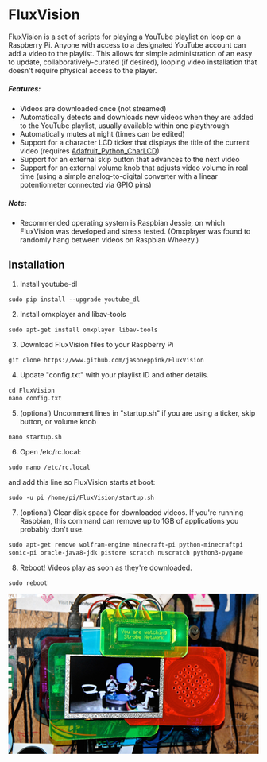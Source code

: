 # FluxVision
FluxVision is a set of scripts for playing a YouTube playlist on loop on a Raspberry Pi. Anyone with access to a designated YouTube account can add a video to the playlist. This allows for simple administration of an easy to update, collaboratively-curated (if desired), looping video installation that doesn't require physical access to the player.

##### Features:
* Videos are downloaded once (not streamed)
* Automatically detects and downloads new videos when they are added to the YouTube playlist, usually available within one playthrough
* Automatically mutes at night (times can be edited)
* Support for a character LCD ticker that displays the title of the current video (requires [Adafruit_Python_CharLCD](https://github.com/adafruit/Adafruit_Python_CharLCD))
* Support for an external skip button that advances to the next video
* Support for an external volume knob that adjusts video volume in real time (using a simple analog-to-digital converter with a linear potentiometer connected via GPIO pins)

##### Note:
* Recommended operating system is Raspbian Jessie, on which FluxVision was developed and stress tested. (Omxplayer was found to randomly hang between videos on Raspbian Wheezy.)

## Installation

1. Install youtube-dl

  ```
  sudo pip install --upgrade youtube_dl
  ```
2. Install omxplayer and libav-tools

  ```
  sudo apt-get install omxplayer libav-tools
  ```
3. Download FluxVision files to your Raspberry Pi

  ```
  git clone https://www.github.com/jasoneppink/FluxVision
  ```
4. Update "config.txt" with your playlist ID and other details.

  ```
  cd FluxVision
  nano config.txt
  ```
5. (optional) Uncomment lines in "startup.sh" if you are using a ticker, skip button, or volume knob

  ```
  nano startup.sh
  ```
6. Open /etc/rc.local:

  ```
  sudo nano /etc/rc.local
  ```
and add this line so FluxVision starts at boot:

  ```
  sudo -u pi /home/pi/FluxVision/startup.sh
  ```
7. (optional) Clear disk space for downloaded videos. If you're running Raspbian, this command can remove up to 1GB of applications you probably don't use.

  ```
  sudo apt-get remove wolfram-engine minecraft-pi python-minecraftpi sonic-pi oracle-java8-jdk pistore scratch nuscratch python3-pygame
  ```
8. Reboot! Videos play as soon as they're downloaded.

  ```
  sudo reboot
  ```



![Installation at Silent Barn](/images/installation_shot_1.jpg?raw=true "Installation at Silent Barn")
